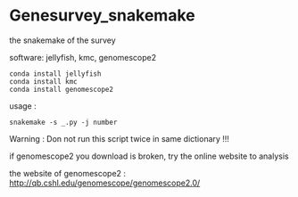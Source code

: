# Genesurvey_snakemake
the snakemake of the survey

software: jellyfish, kmc, genomescope2

    conda install jellyfish
    conda install kmc
    conda install genomescope2

usage : 

    snakemake -s _.py -j number

Warning : Don not run this script twice in same dictionary !!!

if genomescope2 you download is broken, try the online website to analysis

the website of genomescope2 : http://qb.cshl.edu/genomescope/genomescope2.0/
